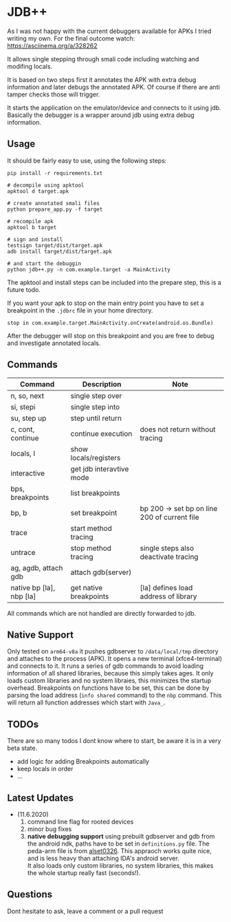 # JDB++

As I was not happy with the current debuggers available for APKs I 
tried writing my own. For the final outcome watch: https://asciinema.org/a/328262

It allows single stepping through smali code including watching and modifing locals.

It is based on two steps first it annotates the APK with extra debug
information and later debugs the annotated APK.
Of course if there are anti tamper checks those will trigger.

It starts the application on the emulator/device and connects to it using jdb.
Basically the debugger is a wrapper around jdb using extra debug information.

## Usage

It should be fairly easy to use, using the following steps:

```
pip install -r requirements.txt

# decompile using apktool
apktool d target.apk

# create annotated smali files
python prepare_app.py -f target

# recompile apk
apktool b target

# sign and install
testsign target/dist/target.apk
adb install target/dist/target.apk

# and start the debuggin
python jdb++.py -n com.example.target -a MainActivity
```

The apktool and install steps can be included into the prepare step, 
this is a future todo. 

If you want your apk to stop on the main entry point you have to set
a breakpoint in the `.jdbrc` file in your home directory.

```
stop in com.example.target.MainActivity.onCreate(android.os.Bundle)
```

After the debugger will stop on this breakpoint and you are free to debug
and investigate annotated locals.

## Commands

| Command       | Description   | Note   |
| ------------- |---------------| -------| 
| n, so, next   | single step over | |
| si, stepi     | single step into | |
| su, step up   | step until return| |
| c, cont, continue | continue execution | does not return without tracing |
| locals, l     | show locals/registers | | 
| interactive   | get jdb interavtive mode | | 
| bps, breakpoints | list breakpoints | | 
| bp, b | set breakpoint | bp 200 -> set bp on line 200 of current file |
| trace | start method tracing | | 
| untrace | stop method tracing | single steps also deactivate tracing |
| ag, agdb, attach gdb | attach gdb(server) | |
| native bp [la], nbp [la] | get native breakpoints | [la] defines load address of library |


All commands which are not handled are directly forwarded to jdb.

## Native Support
Only tested on `arm64-v8a` it pushes gdbserver to `/data/local/tmp` directory
and attaches to the process (APK). It opens a new terminal (xfce4-terminal) and
connects to it. It runs a series of gdb commands to avoid loading information 
of all shared libraries, because this simply takes ages. It only loads custom
libraries and no system libraies, this minimizes the startup overhead. Breakpoints
on functions have to be set, this can be done by parsing the load address 
(`info shared` command) to the `nbp` command. This will return all function 
addresses which start with `Java_`.


## TODOs
There are so many todos I dont know where to start, be aware it is
in a very beta state.

* add logic for adding Breakpoints automatically
* keep locals in order
* ...

## Latest Updates
* (11.6.2020)
  1. command line flag for rooted devices
  2. minor bug fixes
  3. **native debugging support** using prebuilt gdbserver and gdb from the
    android ndk, paths have to be set in `definitions.py` file. The peda-arm 
    file is from [alset0326](https://github.com/alset0326/peda-arm).
    This appraoch works quite nice, and is less heavy than attaching IDA's 
    android server.   
    It also loads only custom libraries, no system libraries, this makes
    the whole startup really fast (seconds!).

## Questions
Dont hesitate to ask, leave a comment or a pull request
